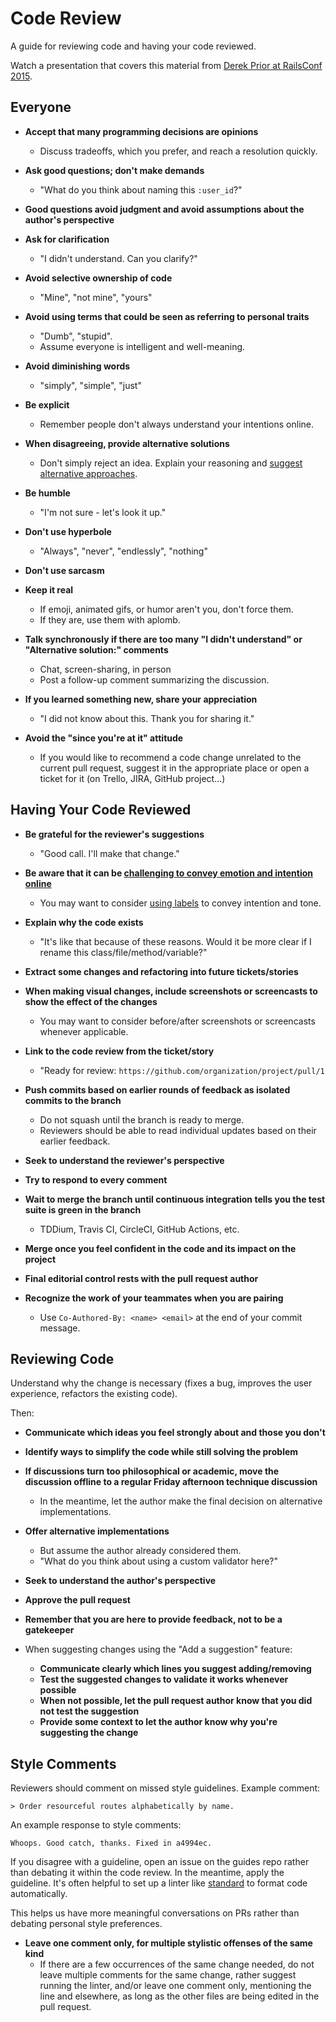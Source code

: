 # Code Review

A guide for reviewing code and having your code reviewed.

Watch a presentation that covers this material from [Derek Prior at RailsConf 2015](https://www.youtube.com/watch?v=PJjmw9TRB7s).

## Everyone

- **Accept that many programming decisions are opinions**
  - Discuss tradeoffs, which you prefer, and reach a resolution quickly.

- **Ask good questions; don't make demands**
  - "What do you think about naming this `:user_id`?"

- **Good questions avoid judgment and avoid assumptions about the author's
  perspective**
- **Ask for clarification**
  - "I didn't understand. Can you clarify?"

- **Avoid selective ownership of code**
  - "Mine", "not mine", "yours"

- **Avoid using terms that could be seen as referring to personal traits**
  - "Dumb", "stupid".
  - Assume everyone is intelligent and well-meaning.

- **Avoid diminishing words**
  - "simply", "simple", "just"

- **Be explicit**
  - Remember people don't always understand your intentions online.

- **When disagreeing, provide alternative solutions**
  - Don't simply reject an idea. Explain your reasoning and [suggest alternative
    approaches][dont-mcblock-me].

- **Be humble**
  - "I'm not sure - let's look it up."

- **Don't use hyperbole**
  - "Always", "never", "endlessly", "nothing"

- **Don't use sarcasm**
- **Keep it real**
  - If emoji, animated gifs, or humor aren't you, don't force them.
  - If they are, use them with aplomb.

- **Talk synchronously if there are too many "I didn't understand" or "Alternative solution:" comments**
  - Chat, screen-sharing, in person
  - Post a follow-up comment summarizing the discussion.

- **If you learned something new, share your appreciation**
  - "I did not know about this. Thank you for sharing it."

- **Avoid the "since you're at it" attitude**
  - If you would like to recommend a code change unrelated to the current
  pull request, suggest it in the appropriate place or open a ticket for it
  (on Trello, JIRA, GitHub project...)

## Having Your Code Reviewed

- **Be grateful for the reviewer's suggestions**
  - "Good call. I'll make that change."

- **Be aware that it can be [challenging to convey emotion and intention online]**
  - You may want to consider [using labels] to convey intention and tone.

- **Explain why the code exists**
  - "It's like that because of these reasons. Would it be more clear if I rename this class/file/method/variable?"

- **Extract some changes and refactoring into future tickets/stories**
- **When making visual changes, include screenshots or screencasts to show the effect of the changes**
  - You may want to consider before/after screenshots or screencasts whenever applicable.

- **Link to the code review from the ticket/story**
  - "Ready for review: `https://github.com/organization/project/pull/1`

- **Push commits based on earlier rounds of feedback as isolated commits to the branch**
  - Do not squash until the branch is ready to merge.
  - Reviewers should be able to read individual updates based on their earlier feedback.

- **Seek to understand the reviewer's perspective**
- **Try to respond to every comment**
- **Wait to merge the branch until continuous integration tells you the test suite is green in the branch**
  - TDDium, Travis CI, CircleCI, GitHub Actions, etc.

- **Merge once you feel confident in the code and its impact on the project**
- **Final editorial control rests with the pull request author**

- **Recognize the work of your teammates when you are pairing**
  - Use `Co-Authored-By: <name> <email>` at the end of your commit message.

## Reviewing Code

Understand why the change is necessary (fixes a bug, improves the user experience, refactors the existing code).

Then:

- **Communicate which ideas you feel strongly about and those you don't**
- **Identify ways to simplify the code while still solving the problem**
- **If discussions turn too philosophical or academic, move the discussion offline to a regular Friday afternoon technique discussion**
  - In the meantime, let the author make the final decision on alternative implementations.

- **Offer alternative implementations**
  - But assume the author already considered them.
  - "What do you think about using a custom validator here?"

- **Seek to understand the author's perspective**
- **Approve the pull request**
- **Remember that you are here to provide feedback, not to be a gatekeeper**
- When suggesting changes using the "Add a suggestion" feature:
  - **Communicate clearly which lines you suggest adding/removing**
  - **Test the suggested changes to validate it works whenever possible**
  - **When not possible, let the pull request author know that you did not test the suggestion**
  - **Provide some context to let the author know why you're suggesting the change**

## Style Comments

Reviewers should comment on missed style guidelines. Example comment:

    > Order resourceful routes alphabetically by name.

An example response to style comments:

    Whoops. Good catch, thanks. Fixed in a4994ec.

If you disagree with a guideline, open an issue on the guides repo rather than debating it within the code review. In the meantime, apply the guideline. It's often helpful to set up a linter like [standard] to format code automatically.

This helps us have more meaningful conversations on PRs rather than debating personal style preferences.

- **Leave one comment only, for multiple stylistic offenses of the same kind**
  - If there are a few occurrences of the same change needed, do not
  leave multiple comments for the same change, rather suggest running the linter,
  and/or leave one comment only, mentioning the line and elsewhere,
  as long as the other files are being edited in the pull request.

[challenging to convey emotion and intention online]: https://thoughtbot.com/blog/empathy-online
[using labels]: https://conventionalcomments.org
[standard]: https://github.com/testdouble/standard
[dont-mcblock-me]: https://www.schneems.com/2025/06/03/dont-mcblock-me
